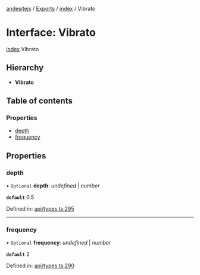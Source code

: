 [andesitejs](../README.md) / [Exports](../modules.md) / [index](../modules/index.md) / Vibrato

# Interface: Vibrato

[index](../modules/index.md).Vibrato

## Hierarchy

* **Vibrato**

## Table of contents

### Properties

- [depth](index.vibrato.md#depth)
- [frequency](index.vibrato.md#frequency)

## Properties

### depth

• `Optional` **depth**: *undefined* \| *number*

**`default`** 0.5

Defined in: [api/types.ts:295](https://github.com/Lavaclient/andesite/blob/7241e28/src/api/types.ts#L295)

___

### frequency

• `Optional` **frequency**: *undefined* \| *number*

**`default`** 2

Defined in: [api/types.ts:290](https://github.com/Lavaclient/andesite/blob/7241e28/src/api/types.ts#L290)
